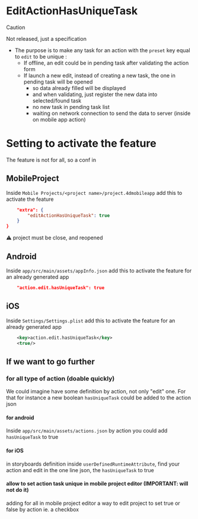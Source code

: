 #  EditActionHasUniqueTask

> [!CAUTION]
> Not released, just a specification

- The purpose is to make any task for an action with the `preset` key equal to `edit` to be unique :
  - If offline, an edit could be in pending task after validating the action form
  - If launch a new edit, instead of creating a new task, the one in pending task will be opened
    - so data already filled will be displayed
    - and when validating, just register the new data into selected/found task
	- no new task in pending task list
  	- waiting on network connection to send the data to server (inside on mobile app action)

# Setting to activate the feature

The feature is not for all, so a conf in 

##  MobileProject

Inside `Mobile Projects/<project name>/project.4dmobileapp` add this to activate the feature

```json
	"extra": {
		"editActionHasUniqueTask": true
	}
}
```

⚠️ project must be close, and reopened

##  Android

Inside `app/src/main/assets/appInfo.json` add this to activate the feature for an already generated app

```json
	"action.edit.hasUniqueTask": true
```

##  iOS

Inside `Settings/Settings.plist` add this to activate the feature for an already generated app

```xml
	<key>action.edit.hasUniqueTask</key>
	<true/>
```

## If we want to go further

### for all type of action (doable quickly)

We could imagine have some definition by action, not only "edit" one. For that for instance a new boolean `hasUniqueTask` could be added to the action json

#### for android

Inside `app/src/main/assets/actions.json` by action you could add `hasUniqueTask` to true

#### for iOS

in storyboards definition inside `userDefinedRuntimeAttribute`, find your action and edit in the one line json, the `hasUniqueTask` to true

#### allow to set action task unique in mobile project editor (IMPORTANT: will not do it)

adding for all in mobile project editor a way to edit project to set true or false by action ie. a checkbox
